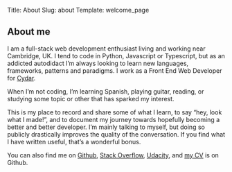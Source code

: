 Title: About
Slug: about
Template: welcome_page

## About me

I am a full-stack web development enthusiast living and working near Cambridge, UK. I tend to code in Python, Javascript or Typescript, but as an addicted autodidact I’m always looking to learn new languages, frameworks, patterns and paradigms. I work as a Front End Web Developer for [Cydar](https://www.cydarmedical.com).

When I’m not coding, I’m learning Spanish, playing guitar, reading, or studying some topic or other that has sparked my interest.

This is my place to record and share some of what I learn, to say “hey, look what I made!”, and to document my journey towards hopefully becoming a better and better developer. I’m mainly talking to myself, but doing so publicly drastically improves the quality of the conversation. If you find what I have written useful, that’s a wonderful bonus.

You can also find me on [Github](https://www.github.com/samfrances), [Stack Overflow](http://stackoverflow.com/users/1256529/samfrances), [Udacity](https://profiles.udacity.com/u/samfrances), and [my CV](https://github.com/samfrances/samfrances-curriculum-vitae) is on Github.
